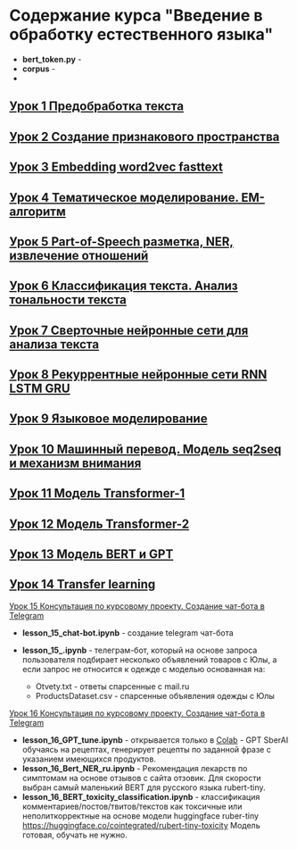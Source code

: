 # Содержание курса "Введение в обработку естественного языка"

- **bert_token.py** - 
- **corpus** - 
- 

[Урок 1 Предобработка текста](https://gb.ru/lessons/142818)
- 

[Урок 2 Создание признакового пространства](https://gb.ru/lessons/142819)
- 

[Урок 3 Embedding word2vec fasttext](https://gb.ru/lessons/142820)
- 

[Урок 4 Тематическое моделирование. EM-алгоритм](https://gb.ru/lessons/142821)
- 

[Урок 5 Part-of-Speech разметка, NER, извлечение отношений](https://gb.ru/lessons/142822)
- 

[Урок 6 Классификация текста. Анализ тональности текста](https://gb.ru/lessons/142823)
- 

[Урок 7 Сверточные нейронные сети для анализа текста](https://gb.ru/lessons/142824)
- 

[Урок 8 Рекуррентные нейронные сети RNN LSTM GRU](https://gb.ru/lessons/142825)
- 

[Урок 9 Языковое моделирование](https://gb.ru/lessons/142826)
- 

[Урок 10 Машинный перевод. Модель seq2seq и механизм внимания](https://gb.ru/lessons/142827)
- 

[Урок 11 Модель Transformer-1](https://gb.ru/lessons/142828)
- 

[Урок 12 Модель Transformer-2](https://gb.ru/lessons/142829)
- 

[Урок 13 Модель BERT и GPT](https://gb.ru/lessons/142830)
- 

[Урок 14 Transfer learning](https://gb.ru/lessons/142831)
- 

[Урок 15 Консультация по курсовому проекту. Создание чат-бота в Telegram](https://gb.ru/lessons/142832)

- **lesson_15_chat-bot.ipynb** - создание telegram чат-бота

 - **lesson_15_.ipynb** - телеграм-бот, который на основе запроса пользователя подбирает несколько объявлений товаров с Юлы, а если запрос не относится к одежде с моделью основанная на:
   - Otvety.txt - ответы спарсенные с mail.ru
   - ProductsDataset.csv - спарсенные объявления одежды с Юлы

[Урок 16 Консультация по курсовому проекту. Создание чат-бота в Telegram](https://gb.ru/lessons/142833)
 - **lesson_16_GPT_tune.ipynb** - открывается только в [Colab](https://colab.research.google.com/drive/1gJtv5s9K66DS9iOabfSdHb5c8kNYGU-O) - GPT SberAI обучаясь на рецептах, генерирует рецепты по заданной фразе с указанием имеющихся продуктов.
 - **lesson_16_Bert_NER_ru.ipynb** - Рекомендация лекарств по симптомам на основе отзывов с сайта отзовик. Для скорости выбран самый маленький BERT для русского языка rubert-tiny.
 - **lesson_16_BERT_toxicity_classification.ipynb** - классификация комментариев/постов/твитов/текстов как токсичные или неполиткорректные на основе модели huggingface ruber-tiny https://huggingface.co/cointegrated/rubert-tiny-toxicity Модель готовая, обучать не нужно.